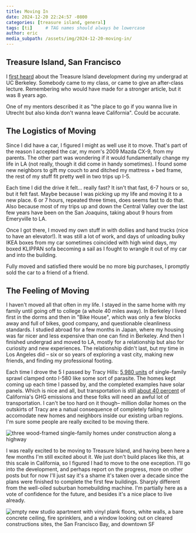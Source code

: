 ```yaml
---
title: Moving In
date: 2024-12-20 22:24:57 -0800
categories: [treasure island, general]
tags: [ti]     # TAG names should always be lowercase
author: eric
media_subpath: /assets/img/2024-12-20-moving-in/
---
```


## Treasure Island, San Francisco

I [first heard](https://www.sfchronicle.com/bayarea/article/treasure-island-apartment-community-19816025.php) about the Treasure Island development during my undergrad at UC Berkeley. Somebody came to my class, or came to give an after-class lecture. Remembering who would have made for a stronger article, but it was 8 years ago.

One of my mentors described it as "the place to go if you wanna live in Utrecht but also kinda don't wanna leave California". Could be accurate.

## The Logistics of Moving

Since I did have a car, I figured I might as well use it to move. That's part of the reason I accepted the car, my mom's 2009 Mazda CX-9, from my parents. The other part was wondering if it would fundamentally change my life in LA (not really, though it did come in handy sometimes). I found some new neighbors to gift my couch to and ditched my mattress + bed frame, the rest of my stuff fit pretty well in two trips up I-5.

Each time I did the drive it felt... really fast? It isn't that fast, 6-7 hours or so, but it felt fast. Maybe because I was picking up my life and moving it to a new place. 6 or 7 hours, repeated three times, does seems fast to do that. Also because most of my trips up and down the Central Valley over the last few years have been on the San Joaquins, taking about 9 hours from Emeryville to LA.

Once I got there, I moved my own stuff in with dollies and hand trucks (nice to have an elevator!). It was still a lot of work, and days of unloading bulky IKEA boxes from my car sometimes coincided with high wind days, my boxed KLIPPAN sofa becoming a sail as I fought to wrangle it out of my car and into the building.

Fully moved and satisfied there would be no more big purchases, I promptly sold the car to a friend of a friend.

## The Feeling of Moving

I haven't moved all that often in my life. I stayed in the same home with my family until going off to college (a whole 40 miles away). In Berkeley I lived first in the dorms and then in "Bike House", which was only a few blocks away and full of bikes, good company, and questionable cleanliness standards. I studied abroad for a few months in Japan, where my housing was far nicer and less expensive than one can find in Berkeley. And then I finished undergrad and moved to LA, mostly for a relationship but also for curiosity and new experiences. The relationship didn't last, but my time in Los Angeles did – six or so years of exploring a vast city, making new friends, and finding my professional footing.

Each time I drove the 5 I passed by Tracy Hills: [5,980 units](https://integralcommunities.com/portfolio/tracy-hills/) of single-family sprawl clamped onto I-580 like some sort of parasite. The homes kept coming up each time I passed by, and the completed examples have solar panels. Which is nice and all, but transportation is still [about 40 percent](https://ww2.arb.ca.gov/ghg-inventory-data) of California's GHG emissions and these folks will need an awful lot of transportation. I can't be too hard on it though– million dollar homes on the outskirts of Tracy are a natual consequence of completely failing to accomodate new homes and neighbors inside our existing urban regions. I'm sure some people are really excited to be moving there.

![three wood-framed single-family homes under construction along a highway](tracy_hills.jpeg)

I was really excited to be moving to Treasure Island, and having been here a few months I'm still excited about it. We just don't build places like this, at this scale in California, so I figured I had to move to the one exception. I'll go into the development, and perhaps report on the progress, more on other posts but for now I'll just say it's a shame it's taken over a decade since the plans were finished to complete the first few buildings. Sharply different from the well-oiled suburban homebuilding machine. I'm partially here as a vote of confidence for the future, and besides it's a nice place to live already.

![empty new studio apartment with vinyl plank floors, white walls, a bare concrete ceiling, fire sprinklers, and a window looking out on cleared constructions sites, the San Francisco Bay, and downtown SF](new_home.jpeg)
